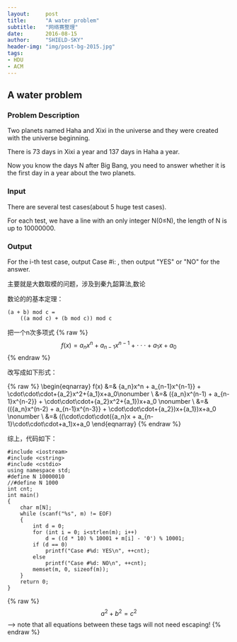 ```yaml
---
layout:     post
title:      "A water problem"
subtitle:   "网络赛整理"
date:       2016-08-15
author:     "SHIELD-SKY"
header-img: "img/post-bg-2015.jpg"
tags:
- HDU
- ACM
---
```


## A water problem

### Problem Description
Two planets named Haha and Xixi in the universe and they were created with the universe beginning.

There is 73 days in Xixi a year and 137 days in Haha a year. 

Now you know the days N after Big Bang, you need to answer whether it is the first day in a year about the two planets.
### Input
There are several test cases(about 5 huge test cases).

For each test, we have a line with an only integer N(0≤N), the length of N is up to 10000000.
### Output
For the i-th test case, output Case #i: , then output "YES" or "NO" for the answer.

主要就是大数取模的问题，涉及到秦九韶算法,数论

数论的的基本定理：

```
(a + b) mod c = 
	((a mod c) + (b mod c)) mod c
```
把一个n次多项式
{% raw %}
  $$f(x) = {a_n}x^n + {a_{n-1}x^{n-1}} + \cdot\cdot\cdot+{a_1}x+a_0  $$
{% endraw %}

改写成如下形式：

{% raw %} 
 \begin{eqnarray}
     f(x) &=& {a_n}x^n + a_{n-1}x^{n-1}} + \cdot\cdot\cdot+{a_2}x^2+{a_1}x+a_0\nonumber \\
             &=& ({a_n}x^(n-1) + a_{n-1}x^{n-2}} + \cdot\cdot\cdot+{a_2}x^2+{a_1})x+a_0 \nonumber \\
             &=& (({a_n}x^(n-2) + a_{n-1}x^{n-3}} + \cdot\cdot\cdot+{a_2})x+{a_1})x+a_0 \nonumber \\
             &=& ((\cdot\cdot\cdot({a_n}x + a_{n-1}\cdot\cdot\cdot+a_1)x+a_0
\end{eqnarray}
{% endraw %}


综上，代码如下：


```
#include <iostream>
#include <cstring>
#include <cstdio>
using namespace std;
#define N 10000010
//#define N 1000
int cnt;
int main()
{
	char m[N];
	while (scanf("%s", m) != EOF)
	{
		int d = 0;
		for (int i = 0; i<strlen(m); i++)
			d = ((d * 10) % 10001 + m[i] - '0') % 10001;
		if (d == 0)
			printf("Case #%d: YES\n", ++cnt);
		else
			printf("Case #%d: NO\n", ++cnt);
		memset(m, 0, sizeof(m));
	}
	return 0;
}
```

{% raw %}
  $$a^2 + b^2 = c^2$$ --> note that all equations between these tags will not need escaping! 
 {% endraw %}
